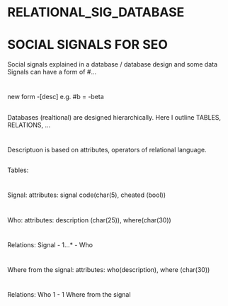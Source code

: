 # RELATIONAL_SIG_DATABASE
# SOCIAL SIGNALS FOR SEO
Social signals explained in a database / database design and some data
Signals can have a form of #...
#
#
new form -[desc]
e.g. #b = -beta

##
Databases (realtional) are designed hierarchically.
Here I outline TABLES, RELATIONS, ...
#
#
Descriptuon is based on attributes, operators of relational language.
##
Tables:
#
Signal:
attributes: signal code(char(5), cheated (bool))
#
Who:
attributes: description (char(25)), where(char(30))
#
Relations:
Signal - 1...* - Who
#
Where from the signal:
attributes: who(description), where (char(30))
#
Relations:
Who 1 - 1 Where from the signal
